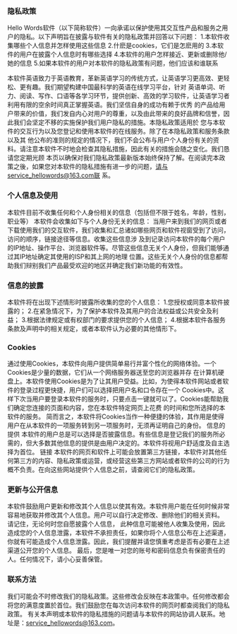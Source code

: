 ### 隐私政策
Hello Words软件（以下简称软件）一向承诺以保护使用其交互性产品和服务之用户的隐私。以下声明旨在披露与软件有关的隐私政策并回答以下问题：
1.本软件收集哪些个人信息并怎样使用这些信息
2.什麽是cookies，它们是怎麽用的
3.本软件的用户在披露个人信息时有哪些选择
4.本软件的用户怎样接近、更新或删除他/她的信息
5.如果本软件的用户对本软件的隐私政策有问题，他们应该和谁联系

本软件英语致力于英语教育，革新英语学习的传统方式，让英语学习更高效、更轻松、更有趣。我们期望构建中国最科学的英语在线学习平台，针对 英语单词、听力、阅读、写作、口语等各学习环节，提供创新、高效的学习软件，让英语学习者利用有限的空余时间真正掌握英语。我们坚信自身的成功有赖于优秀 的产品给用户带来的价值，我们发自内心对用户的尊重，以及由此带来的良好品牌和信誉，因此我们会坚定不移的实施保护我们用户隐私的措施。本隐私政策适用於 您与本软件的交互行为以及您登记和使用本软件的在线服务。除了在本隐私政策和服务条款以及其 他公布的准则的规定的情况下，我们不会公布与用户个人身份有关的资料。请注意本软件不时地会检查其隐私措施，因此有关的措施会随之变化。我们恳请您定期光顾 本页以确保对我们隐私政策最新版本始终保持了解。在阅读完本政策之後，如果您对本软件的隐私措施有进一步的问题，请与service_hellowords@163.com联 系。
### 个人信息及使用
本软件目前不收集任何和个人身份相关的信息（包括但不限于姓名，年龄，性别，职业等） 本软件会收集如下与个人身份无关的信息： 当用户来到我们的网页或者下载使用我们的交互软件，我们收集和汇总诸如哪些网页和软件视窗受到了访问，访问的顺序，链接途径等信息。收集这些信息涉 及到记录访问本软件的每个用户的IP地址、操作平台、浏览器软件等。尽管这些信息无关个人身份，但我们能够通过其IP地址确定其使用的ISP和其上网的地理 位置。这些无关个人身份的信息都帮助我们辩别我们产品最受欢迎的地区并确定我们新功能的有效性。
### 信息的披露
本软件将在出现下述情形时披露所收集的您的个人信息：
1.您授权或同意本软件披露的；
2.在紧急情况下，为了保护本软件及其用户的合法权益或公共安全及利益；
3.根据法律规定或有权部门的要求提供您的个人信息；
4.根据本软件各服务条款及声明中的相关规定，或者本软件认为必要的其他情形下。
### Cookies
通过使用Cookies，本软件向用户提供简单易行并富个性化的网络体验。一个Cookies是少量的数据，它们从一个网络服务器送至您的浏览器并存 在计算机硬盘上。本软件使用Cookies是为了让其用户受益。比如，为使得本软件网站或者软件的登录过程更快捷，用户们可以选择把用户名和口令存在一个 Cookies中。这样下次当用户要登录本软件的服务时，只要点击一键就可以了。Cookies能帮助我们确定您连接的页面和内容，您在本软件特定网页上花费 的时间和您所选择的本软件的服务。 简而言之，本软件将Cookies当作一种便捷的体验，其作用是使得用户在从本软件的一项服务转到另一项服务时，无须再证明自己的身份。
信息的提供
本软件的用户总是可以选择是否披露信息。有些信息是登记我们的服务所必需的，但大多数其他信息的提供是由用户决定的。本软件将视用户舒适度及自主选择为首位。
链接
本软件的网页和软件上可能会放置第三方链接，本软件对其他任何第三方的内容、隐私政策或运营，或经营这些第三方网站或者软件的公司的行为概不负责。在向这些网站提供个人信息之前，请查阅它们的隐私政策。
### 更新与公开信息
本软件鼓励用户更新和修改其个人信息以使其有效。本软件用户能在任何时候非常容易地获取并修改其个人信息。用户可以自行决定修改、删除他们的相关资料。 请记住，无论何时您自愿披露个人信息， 此种信息可能被他人收集及使用，因此造成您的个人信息泄露，本软件不承担责任，如果你将个人信息公布在上述渠道，你就有可能造成个人信息泄露。因此，我们提醒并请您慎重考虑是否有必要在上述渠道公开您的个人信息。 最后，您是唯一对您的账号和密码信息负有保密责任的人。任何情况下，请小心妥善保管。
### 联系方法
我们可能会不时修改我们的隐私政策。这些修改会反映在本政策中。任何修改都会将您的满意度置於首位。我们鼓励您在每次访问本软件的网页时都查阅我们的隐私政策。 有关本声明或本软件的隐私措施的问题请与本软件的网站协调人联系。地址是：service_hellowords@163.com。
